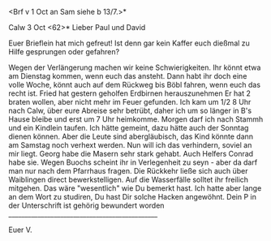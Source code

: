 <Brf v 1 Oct an Sam siehe b 13/7.>*

 Calw 3 Oct <62>*
Lieber Paul und David

Euer Brieflein hat mich gefreut! Ist denn gar kein Kaffer euch dießmal zu Hilfe gesprungen oder gefahren?

Wegen der Verlängerung machen wir keine Schwierigkeiten. Ihr könnt etwa am Dienstag kommen, wenn euch das ansteht. Dann habt ihr doch eine volle Woche, könnt auch auf dem Rückweg bis Böbl fahren, wenn euch das recht ist. Fried hat gestern geholfen Erdbirnen herauszunehmen Er hat 2 braten wollen, aber nicht mehr im Feuer gefunden. Ich kam um 1/2 8 Uhr nach Calw, über eure Abreise sehr betrübt, daher ich um so länger in B's Hause bleibe und erst um 7 Uhr heimkomme. Morgen darf ich nach Stammh und ein Kindlein taufen. Ich hätte gemeint, dazu hätte auch der Sonntag dienen können. Aber die Leute sind abergläubisch, das Kind könnte dann am Samstag noch verhext werden. Nun will ich das verhindern, soviel an mir liegt. Georg habe die Masern sehr stark gehabt. Auch Helfers Conrad habe sie. Wegen Buochs scheint ihr in Verlegenheit zu seyn - aber da darf man nur nach dem Pfarrhaus fragen. Die Rückkehr ließe sich auch über Waiblingen direct bewerkstelligen. Auf die Wasserfälle solltet ihr freilich mitgehen. Das wäre "wesentlich" wie Du bemerkt hast. Ich hatte aber lange an dem Wort zu studiren, Du hast Dir solche Hacken angewöhnt. Dein P in der Unterschrift ist gehörig bewundert worden ______________________________________________






 Euer V.
